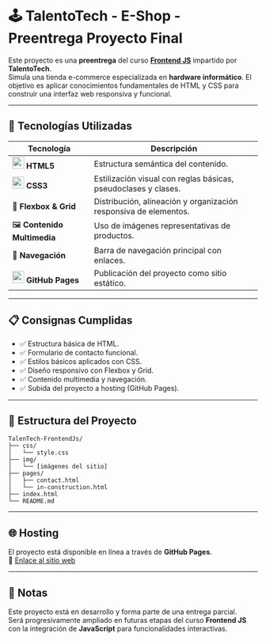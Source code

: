 # 🕹️ TalentoTech - E-Shop - Preentrega Proyecto Final

Este proyecto es una **preentrega** del curso [**Frontend JS**](https://talentotech.bue.edu.ar/#/) impartido por **TalentoTech**.  
Simula una tienda e-commerce especializada en **hardware informático**. El objetivo es aplicar conocimientos fundamentales de HTML y CSS para construir una interfaz web responsiva y funcional.

---

## 🚀 Tecnologías Utilizadas

| Tecnología | Descripción |
|------------|-------------|
| <img src="https://cdn.jsdelivr.net/gh/devicons/devicon/icons/html5/html5-original.svg" width="24"/> **HTML5** | Estructura semántica del contenido. |
| <img src="https://cdn.jsdelivr.net/gh/devicons/devicon/icons/css3/css3-original.svg" width="24"/> **CSS3** | Estilización visual con reglas básicas, pseudoclases y clases. |
| 🧰 **Flexbox & Grid** | Distribución, alineación y organización responsiva de elementos. |
| 🖼️ **Contenido Multimedia** | Uso de imágenes representativas de productos. |
| 🧭 **Navegación** | Barra de navegación principal con enlaces. |
| <img src="https://cdn.jsdelivr.net/gh/devicons/devicon/icons/github/github-original.svg" width="24" /> **GitHub Pages** | Publicación del proyecto como sitio estático. |

---

## 📋 Consignas Cumplidas

- ✅ Estructura básica de HTML.
- ✅ Formulario de contacto funcional.
- ✅ Estilos básicos aplicados con CSS.
- ✅ Diseño responsivo con Flexbox y Grid.
- ✅ Contenido multimedia y navegación.
- ✅ Subida del proyecto a hosting (GitHub Pages).

---

## 📁 Estructura del Proyecto
```
TalenTech-FrontendJs/
├── css/
│   └── style.css
├── img/
│   └── [imágenes del sitio]
├── pages/
│   ├── contact.html
│   └── in-construction.html
├── index.html
└── README.md
```
---

## 🌐 Hosting

El proyecto está disponible en línea a través de **GitHub Pages**.  
🔗 [Enlace al sitio web](https://arielras.github.io/TalenTech-FrontendJs/)

---

## 📌 Notas

Este proyecto está en desarrollo y forma parte de una entrega parcial.  
Será progresivamente ampliado en futuras etapas del curso **Frontend JS** con la integración de **JavaScript** para funcionalidades interactivas.